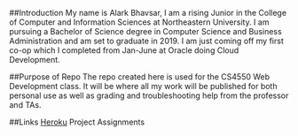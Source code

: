 ##Introduction
My name is Alark Bhavsar, I am a rising Junior in the College of Computer and Information Sciences at Northeastern University. I am pursuing a Bachelor of Science degree in Computer Science and Business Administration and am set to graduate in 2019. I am just coming off my first co-op which I completed from Jan-June at Oracle doing Cloud Development. 

##Purpose of Repo
The repo created here is used for the CS4550 Web Development class. It will be where all my work will be published for both personal use as well as grading and troubleshooting help from the professor and TAs.

##Links
[Heroku](https://bhavsar-alark-webdev.herokuapp.com)
Project
Assignments
 
